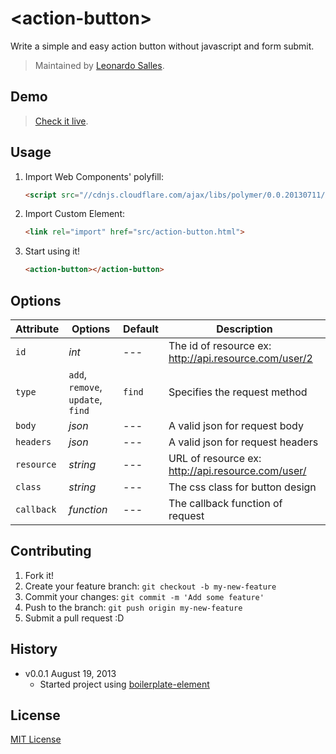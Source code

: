 # &lt;action-button&gt;

Write a simple and easy action button without javascript and form submit.

> Maintained by [Leonardo Salles](https://github.com/leonardosalles).

## Demo

> [Check it live](http://leonardosalles.github.io/action-button).

## Usage

1. Import Web Components' polyfill:

	```html
	<script src="//cdnjs.cloudflare.com/ajax/libs/polymer/0.0.20130711/polymer.min.js"></script>
	```

2. Import Custom Element:

	```html
	<link rel="import" href="src/action-button.html">
	```

3. Start using it!

	```html
	<action-button></action-button>
	```

## Options

Attribute  | Options                        	| Default             | Description
---        | ---                            	| ---                 | ---
`id`       | *int*                          	| ---                 | The id of resource ex: http://api.resource.com/user/2
`type`     | `add`, `remove`, `update`, `find`  | `find`              | Specifies the request method
`body`     | *json*                    		| ---                 | A valid json for request body
`headers`  | *json*                    		| ---                 | A valid json for request headers
`resource` | *string*                  		| ---                 | URL of resource ex: http://api.resource.com/user/
`class`    | *string*                  		| ---                 | The css class for button design
`callback` | *function*                  	| ---                 | The callback function of request

## Contributing

1. Fork it!
2. Create your feature branch: `git checkout -b my-new-feature`
3. Commit your changes: `git commit -m 'Add some feature'`
4. Push to the branch: `git push origin my-new-feature`
5. Submit a pull request :D

## History

* v0.0.1 August 19, 2013
	* Started project using [boilerplate-element](https://github.com/customelements/boilerplate-element)

## License

[MIT License](http://opensource.org/licenses/MIT)
